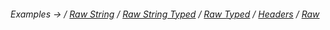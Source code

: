 ###### Examples -> [](../../examples/raw-.md) / [Raw String](../../examples/raw-raw-string.md) / [Raw String Typed](../../examples/raw-raw-string-typed.md) / [Raw Typed](../../examples/raw-raw-typed.md) / [Headers](../../examples/transport-http-headers.md) / [Raw](../../examples/transport-http-raw.md)
